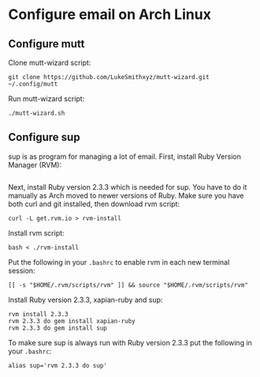 # Configure email on Arch Linux

## Configure mutt

Clone mutt-wizard script:
```
git clone https://github.com/LukeSmithxyz/mutt-wizard.git ~/.config/mutt
```

Run mutt-wizard script:
```
./mutt-wizard.sh
```

## Configure sup

sup is as program for managing a lot of email. First, install Ruby Version Manager (RVM):
```

```

Next, install Ruby version 2.3.3 which is needed for sup. You have to do it manually as Arch moved to newer versions of Ruby. Make sure you have both curl and git installed, then download rvm script:
```
curl -L get.rvm.io > rvm-install
```

Install rvm script:
```
bash < ./rvm-install
```

Put the following in your `.bashrc` to enable rvm in each new terminal session:
```
[[ -s "$HOME/.rvm/scripts/rvm" ]] && source "$HOME/.rvm/scripts/rvm"
```

Install Ruby version 2.3.3, xapian-ruby and sup:
```
rvm install 2.3.3
rvm 2.3.3 do gem install xapian-ruby
rvm 2.3.3 do gem install sup
```

To make sure sup is always run with Ruby version 2.3.3 put the following in your `.bashrc`:
```
alias sup='rvm 2.3.3 do sup'
```

